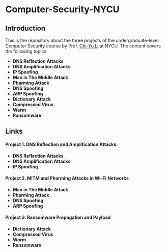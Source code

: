 # Computer-Security-NYCU

## Introduction
This is the repository about the three projects of the undergraduate-level Computer Security course by Prof. [Chi-Yu Li](https://people.cs.nctu.edu.tw/~chiyuli/) at NYCU. The content covers the following topics:
- **DNS Reflection Attacks**
- **DNS Amplification Attacks**
- **IP Spoofing**
- **Man in The Middle Attack**
- **Pharming Attack**
- **DNS Spoofing**
- **ARP Spoofing**
- **Dictionary Attack**
- **Compressed Virus**
- **Worm**
- **Ransomware**

## Links
#### Project 1. DNS Reflection and Amplification Attacks
- **DNS Reflection Attacks**
- **DNS Amplification Attacks**
- **IP Spoofing**
#### Project 2. MITM and Pharming Attacks in Wi-Fi Networks
- **Man in The Middle Attack**
- **Pharming Attack**
- **DNS Spoofing**
- **ARP Spoofing**
#### Project 3. Ransomware Propagation and Payload
- **Dictionary Attack**
- **Compressed Virus**
- **Worm**
- **Ransomware**

